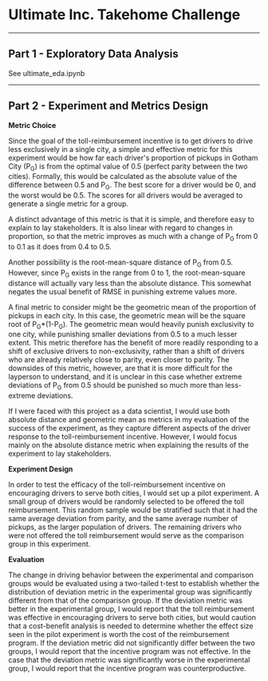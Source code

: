# Ultimate Inc. Takehome Challenge
___

## Part 1 - Exploratory Data Analysis

See ultimate_eda.ipynb
___

## Part 2 - Experiment and Metrics Design

**Metric Choice**

Since the goal of the toll-reimbursement incentive is to get drivers to drive less exclusively in a single city, a simple and effective metric for this experiment would be how far each driver's proportion of pickups in Gotham City (P<sub>G</sub>) is from the optimal value of 0.5 (perfect parity between the two cities). Formally, this would be calculated as the absolute value of the difference between 0.5 and P<sub>G</sub>. The best score for a driver would be 0, and the worst would be 0.5. The scores for all drivers would be averaged to generate a single metric for a group.

A distinct advantage of this metric is that it is simple, and therefore easy to explain to lay stakeholders. It is also linear with regard to changes in proportion, so that the metric improves as much with a change of P<sub>G</sub> from 0 to 0.1 as it does from 0.4 to 0.5.

Another possibility is the root-mean-square distance of P<sub>G</sub> from 0.5. However, since P<sub>G</sub> exists in the range from 0 to 1, the root-mean-square distance will actually vary less than the absolute distance. This somewhat negates the usual benefit of RMSE in punishing extreme values more.

A final metric to consider might be the geometric mean of the proportion of pickups in each city. In this case, the geometric mean will be the square root of P<sub>G</sub>\*(1-P<sub>G</sub>). The geometric mean would heavily punish exclusivity to one city, while punishing smaller deviations from 0.5 to a much lesser extent. This metric therefore has the benefit of more readily responding to a shift of exclusive drivers to non-exclusivity, rather than a shift of drivers who are already relatively close to parity, even closer to parity. The downsides of this metric, however, are that it is more difficult for the layperson to understand, and it is unclear in this case whether extreme deviations of P<sub>G</sub> from 0.5 should be punished so much more than less-extreme deviations.

If I were faced with this project as a data scientist, I would use both absolute distance and geometric mean as metrics in my evaluation of the success of the experiment, as they capture different aspects of the driver response to the toll-reimbursement incentive. However, I would focus mainly on the absolute distance metric when explaining the results of the experiment to lay stakeholders.

**Experiment Design**

In order to test the efficacy of the toll-reimbursement incentive on encouraging drivers to serve both cities, I would set up a pilot experiment. A small group of drivers would be randomly selected to be offered the toll reimbursement. This random sample would be stratified such that it had the same average deviation from parity, and the same average number of pickups, as the larger population of drivers. The remaining drivers who were not offered the toll reimbursement would serve as the comparison group in this experiment.

**Evaluation**

The change in driving behavior between the experimental and comparison groups would be evaluated using a two-tailed t-test to establish whether the distribution of deviation metric in the experimental group was significantly different from that of the comparison group. If the deviation metric was better in the experimental group, I would report that the toll reimbursement was effective in encouraging drivers to serve both cities, but would caution that a cost-benefit analysis is needed to determine whether the effect size seen in the pilot experiment is worth the cost of the reimbursement program. If the deviation metric did not significantly differ between the two groups, I would report that the incentive program was not effective. In the case that the deviation metric was significantly worse in the experimental group, I would report that the incentive program was counterproductive.
